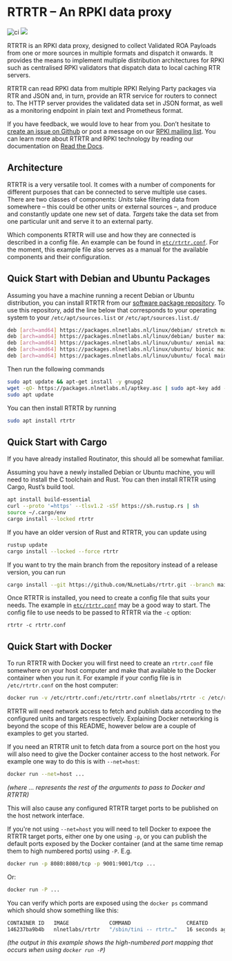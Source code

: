 # RTRTR – An RPKI data proxy

![ci](https://github.com/NLnetLabs/rtrtr/workflows/ci/badge.svg)
[![](https://img.shields.io/crates/v/rtrtr.svg?color=brightgreen)](https://crates.io/crates/rtrtr)

RTRTR is an RPKI data proxy, designed to collect Validated ROA Payloads
from one or more sources in multiple formats and dispatch it onwards. It 
provides the means to implement multiple distribution architectures for
RPKI such as centralised RPKI validators that dispatch data to local caching
RTR servers.

RTRTR can read RPKI data from multiple RPKI Relying Party packages via RTR
and JSON and, in turn, provide an RTR service for routers to connect to. 
The HTTP server provides the validated data set in JSON format, as well as
a monitoring endpoint in plain text and Prometheus format.

If you have feedback, we would love to hear from you. Don’t hesitate to
[create an issue on Github](https://github.com/NLnetLabs/rtrtr/issues/new)
or post a message on our [RPKI mailing
list](https://lists.nlnetlabs.nl/mailman/listinfo/rpki). You can learn more
about RTRTR and RPKI technology by reading our documentation on
[Read the Docs](https://rpki.readthedocs.io/).

## Architecture

RTRTR is a very versatile tool. It comes with a number of components for
different purposes that can be connected to serve multiple use cases.
There are two classes of components: _Units_ take filtering data from
somewhere – this could be other units or external sources –, and produce and
constantly update one new set of data. _Targets_ take the data set from
one particular unit and serve it to an external party.

Which components RTRTR will use and how they are connected is described in
a config file. An example can be found in [`etc/rtrtr.conf`]. For the
moment, this example file also serves as a manual for the available
components and their configuration.

## Quick Start with Debian and Ubuntu Packages

Assuming you have a machine running a recent Debian or Ubuntu distribution, you
can install RTRTR from our [software package
repository](https://packages.nlnetlabs.nl). To use this repository, add the line
below that corresponds to your operating system to your `/etc/apt/sources.list`
or `/etc/apt/sources.list.d/`

```bash
deb [arch=amd64] https://packages.nlnetlabs.nl/linux/debian/ stretch main
deb [arch=amd64] https://packages.nlnetlabs.nl/linux/debian/ buster main
deb [arch=amd64] https://packages.nlnetlabs.nl/linux/ubuntu/ xenial main
deb [arch=amd64] https://packages.nlnetlabs.nl/linux/ubuntu/ bionic main
deb [arch=amd64] https://packages.nlnetlabs.nl/linux/ubuntu/ focal main
```
Then run the following commands

```bash
sudo apt update && apt-get install -y gnupg2
wget -qO- https://packages.nlnetlabs.nl/aptkey.asc | sudo apt-key add -
sudo apt update
```

You can then install RTRTR by running

```bash
sudo apt install rtrtr
```

## Quick Start with Cargo

If you have already installed Routinator, this should all be somewhat
familiar.

Assuming you have a newly installed Debian or Ubuntu machine, you will need
to install the C toolchain and Rust. You can then install RTRTR using
Cargo, Rust’s build tool.

```bash
apt install build-essential
curl --proto '=https' --tlsv1.2 -sSf https://sh.rustup.rs | sh
source ~/.cargo/env
cargo install --locked rtrtr
```
If you have an older version of Rust and RTRTR, you can update using

```bash
rustup update
cargo install --locked --force rtrtr
```
If you want to try the main branch from the repository instead of a
release version, you can run

```bash
cargo install --git https://github.com/NLnetLabs/rtrtr.git --branch main
```

Once RTRTR is installed, you need to create a config file that suits your
needs. The example in [`etc/rtrtr.conf`] may be a good way to start. The
config file to use needs to be passed to RTRTR via the `-c` option:

```
rtrtr -c rtrtr.conf
```

[`etc/rtrtr.conf`]: https://github.com/NLnetLabs/rtrtr/blob/main/etc/rtrtr.conf

## Quick Start with Docker

To run RTRTR with Docker you will first need to create an `rtrtr.conf` file
somewhere on your host computer and make that available to the Docker container
when you run it. For example if your config file is in `/etc/rtrtr.conf` on the
host computer:

```bash
docker run -v /etc/rtrtr.conf:/etc/rtrtr.conf nlnetlabs/rtrtr -c /etc/rtrtr.conf
```

RTRTR will need network access to fetch and publish data according to the
configured units and targets respectively. Explaining Docker networking is beyond
the scope of this README, however below are a couple of examples to get you
started.

If you need an RTRTR unit to fetch data from a source port on the host you will
also need to give the Docker container access to the host network. For example
one way to do this is with `--net=host`:

```bash
docker run --net=host ...
```
_(where ... represents the rest of the arguments to pass to Docker and RTRTR)_

This will also cause any configured RTRTR target ports to be published on the
host network interface.

If you're not using `--net=host` you will need to tell Docker to expoee the
RTRTR target ports, either one by one using `-p`, or you can publish the default
ports exposed by the Docker container (and at the same time remap them to high
numbered ports) using `-P`. E.g.

```bash
docker run -p 8080:8080/tcp -p 9001:9001/tcp ...
```

Or:

```bash
docker run -P ...
```

You can verify which ports are exposed using the `docker ps` command which should
show something like this:
```bash
CONTAINER ID   IMAGE             COMMAND                  CREATED          STATUS          PORTS                                              NAMES
146237ba9b4b   nlnetlabs/rtrtr   "/sbin/tini -- rtrtr…"   16 seconds ago   Up 14 seconds   0.0.0.0:49154->8080/tcp, 0.0.0.0:49153->9001/tcp   zealous_tesla
```
_(the output in this example shows the high-numbered port mapping that occurs when using `docker run -P`)_
